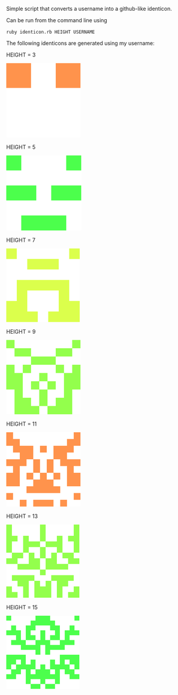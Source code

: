Simple script that converts a username into a github-like identicon.

Can be run from the command line using
```
ruby identicon.rb HEIGHT USERNAME
```
The following identicons are generated using my username:

HEIGHT = 3

![alt text](images/identicon3.png "identicon3")

HEIGHT = 5

![alt text](images/identicon5.png "identicon5")

HEIGHT = 7

![alt text](images/identicon7.png "identicon7")

HEIGHT = 9

![alt text](images/identicon9.png "identicon9")

HEIGHT = 11

![alt text](images/identicon11.png "identicon11")

HEIGHT = 13

![alt text](images/identicon13.png "identicon13")

HEIGHT = 15

![alt text](images/identicon15.png "identicon15")
